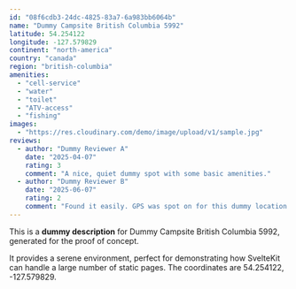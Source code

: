 ```yaml
---
id: "08f6cdb3-24dc-4825-83a7-6a983bb6064b"
name: "Dummy Campsite British Columbia 5992"
latitude: 54.254122
longitude: -127.579829
continent: "north-america"
country: "canada"
region: "british-columbia"
amenities:
  - "cell-service"
  - "water"
  - "toilet"
  - "ATV-access"
  - "fishing"
images:
  - "https://res.cloudinary.com/demo/image/upload/v1/sample.jpg"
reviews:
  - author: "Dummy Reviewer A"
    date: "2025-04-07"
    rating: 3
    comment: "A nice, quiet dummy spot with some basic amenities."
  - author: "Dummy Reviewer B"
    date: "2025-06-07"
    rating: 2
    comment: "Found it easily. GPS was spot on for this dummy location."
---
```


This is a **dummy description** for Dummy Campsite British Columbia 5992, generated for the proof of concept.

It provides a serene environment, perfect for demonstrating how SvelteKit can handle a large number of static pages. The coordinates are 54.254122, -127.579829.
